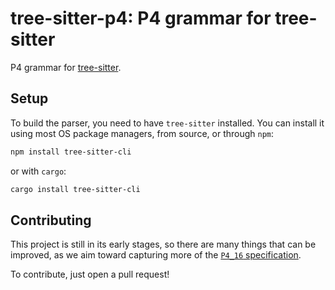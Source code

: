 # tree-sitter-p4: P4 grammar for tree-sitter

P4 grammar for [tree-sitter](https://github.com/tree-sitter/tree-sitter).

## Setup

To build the parser, you need to have `tree-sitter` installed. You can install
it using most OS package managers, from source, or through `npm`:

```sh
npm install tree-sitter-cli
```

or with `cargo`:

```sh
cargo install tree-sitter-cli
```

## Contributing

This project is still in its early stages, so there are many things that can be
improved, as we aim toward capturing more of the [`P4_16` specification][p4-16-spec].

To contribute, just open a pull request!

[p4-16-spec]: https://p4.org/p4-spec/docs/P4-16-v1.0.0-spec.html
